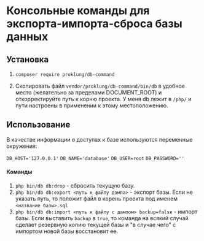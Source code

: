 # Консольные команды для экспорта-импорта-сброса базы данных

## Установка

1) `composer require proklung/db-command`

2) Скопировать файл `vendor/proklung/db-command/bin/db` в удобное место (желательно за пределами DOCUMENT_ROOT) и откорректируйте путь к корню проекта. У меня db лежит в `/php/` и пути настроены
в применении к этому местоположению.

## Использование

В качестве информации о доступах к базе используются переменные окружения:

`DB_HOST='127.0.0.1'`
`DB_NAME='database'`
`DB_USER=root`
`DB_PASSWORD=''`

#### Команды

1) `php bin/db db:drop` - сбросить текущую базу.
2) `php bin/db db:export <путь к файлу дампа>` - экспорт базы. Если не указать путь, то положит файл в корень проекта под именем
`<название базы>.sql` 
3) `php bin/db db:import <путь к файлу c дампом> backup=false` - импорт базы. Если выставить `backup` в `true`, то команда
на всякий случай сделает резервную копию текущей базы и "в случае чего" с импортом новой базы восстановит ее.
